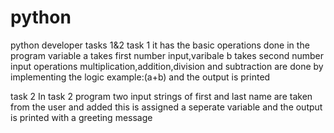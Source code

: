 # python
python developer tasks 1&2
task 1
it has the basic operations done in the program 
variable a takes first number input,varibale b takes second number input
operations multiplication,addition,division and subtraction are done by implementing the logic example:(a+b)
and the output is printed

task 2 
In task 2 program two input strings of first and last name are taken from the user and added this is assigned a seperate variable and the output is printed with a greeting message
